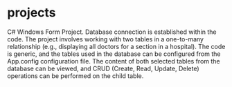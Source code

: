# projects

C# Windows Form Project. Database connection is established within the code. The project involves working with two tables in a one-to-many relationship (e.g., displaying all doctors for a section in a hospital). The code is generic, and the tables used in the database can be configured from the App.config configuration file. The content of both selected tables from the database can be viewed, and CRUD (Create, Read, Update, Delete) operations can be performed on the child table.
